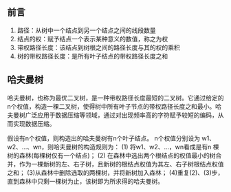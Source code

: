 

## 前言
1. 路径：从树中一个结点到另一个结点之间的线段数量
2. 结点的权：赋予结点一个表示某种意义的数值，称之为权
3. 带权路径长度：该结点到树根之间的路径长度与其的权的乘积
4. 树的带权路径长度：是所有叶子结点的带权路径长度之和

## 哈夫曼树
哈夫曼树，也称为最优二叉树，是一种带权路径长度最短的二叉树。它通过给定的n个权值，构造一棵二叉树，使得树中所有叶子节点的带权路径长度之和最小。哈夫曼树广泛应用于数据压缩等领域，通过对出现频率高的字符赋予较短的编码，从而实现数据压缩。

假设有n个权值，则构造出的哈夫曼树有n个叶子结点。 n个权值分别设为 w1、w2、…、wn，则哈夫曼树的构造规则为：
(1) 将w1、w2、…，wn看成是有n 棵树的森林(每棵树仅有一个结点)；
(2) 在森林中选出两个根结点的权值最小的树合并，作为一棵新树的左、右子树，且新树的根结点权值为其左、右子树根结点权值之和；
(3)从森林中删除选取的两棵树，并将新树加入森林；
(4)重复(2)、(3)步，直到森林中只剩一棵树为止，该树即为所求得的哈夫曼树。
<!--stackedit_data:
eyJoaXN0b3J5IjpbLTEwODE5Njc5NjAsNzMyNjQ0MzE0LDc4ND
czMDIwMV19
-->